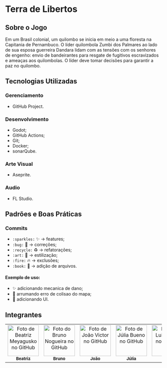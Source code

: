 # Terra de Libertos
## Sobre o Jogo
Em um Brasil colonial, um quilombo se inicia em meio a uma floresta na Capitania de Pernambuco. O líder quilombola Zumbi dos Palmares ao lado de sua esposa guerreira Dandara lidam com as tensões com os senhores de engenho: envio de bandeirantes para resgate de fugitivos escravizados e ameaças aos quilombolas. O líder deve tomar decisões para garantir a paz no quilombo.

## Tecnologias Utilizadas
### Gerenciamento
- GitHub Project.

### Desenvolvimento
- Godot;
- GitHub Actions;
- Git;
- Docker;
- sonarQube.

### Arte Visual
- Aseprite.

### Audio
- FL Studio.

## Padrões e Boas Práticas
### Commits
- `:sparkles:` :sparkles: -> features;
- `:bug:` :bug: -> correções;
- `:recycle:` :recycle: -> refatorações;
- `:art:` :art: -> estilização;
- `:fire:` :fire: -> exclusões;
- `:book:` :book: -> adição de arquivos.

#### Exemplo de uso:
- :sparkles: adicionando mecanica de dano;
- :bug: arrumando erro de colisao do mapa;
- :art: adicionando UI. 


## Integrantes
  <table>
    <tr>
      <td align="center">
        <a href="https://github.com/mygk-bea" title="defina o título do link">
          <img src="https://avatars.githubusercontent.com/u/100007869?v=4" width="100px;" alt="Foto de Beatriz Meyagusko no GitHub"/><br>
          <sub>
            <b>Beatriz</b>
          </sub>
        </a>
      </td>
      <td align="center">
        <a href="https://github.com/nogueirafnd7" title="defina o título do link">
          <img src="https://avatars.githubusercontent.com/u/155416552?v=4" width="100px;" alt="Foto do Bruno Nogueira no GitHub"/><br>
          <sub>
            <b>Bruno</b>
          </sub>
        </a>
      </td>
      <td align="center">
        <a href="https://github.com/Kits93" title="defina o título do link">
          <img src="https://avatars.githubusercontent.com/u/126159386?v=4" width="100px;" alt="Foto de João Victor no GitHub"/><br>
          <sub>
            <b>João</b>
          </sub>
        </a>
      </td>
      <td align="center">
        <a href="https://github.com/liabueno" title="defina o título do link">
          <img src="https://avatars.githubusercontent.com/u/117865464?v=4" width="100px;" alt="Foto de Júlia Bueno no GitHub"/><br>
          <sub>
            <b>Júlia</b>
          </sub>
        </a>
      </td>
      <td align="center">
        <a href="https://github.com/luizfiuzaa" title="defina o título do link">
          <img src="https://avatars.githubusercontent.com/u/96220499?v=4" width="100px;" alt="Foto de Luiz Fiuza no GitHub"/><br>
          <sub>
            <b>Luiz</b>
          </sub>
        </a>
      </td>
      <td align="center">
        <a href="https://github.com/MarlonVBP" title="defina o título do link">
          <img src="https://avatars.githubusercontent.com/u/101027484?v=4" width="100px;" alt="Foto de Marlon Passos no GitHub"/><br>
          <sub>
            <b>Marlon</b>
          </sub>
        </a>
      </td>
      <td align="center">
        <a href="https://github.com/sousa-p" title="defina o título do link">
          <img src="https://avatars.githubusercontent.com/u/97417230?v=4" width="100px;" alt="Foto de Pedro Menck no GitHub"/><br>
          <sub>
            <b>Pedro</b>
          </sub>
        </a>
      </td>
      <td align="center">
        <a href="https://github.com/RaphaelSantos01" title="defina o título do link">
          <img src="https://avatars.githubusercontent.com/u/125563006?v=4" width="100px;" alt="Foto de Raphael Santos no GitHub"/><br>
          <sub>
            <b>Raphael</b>
          </sub>
        </a>
      </td>
      <td align="center">
        <a href="https://github.com/thayM" title="defina o título do link">
          <img src="https://avatars.githubusercontent.com/u/116041441?v=4" width="100px;" alt="Foto de Thayná Marostica no GitHub"/><br>
          <sub>
            <b>Thayná</b>
          </sub>
        </a>
      </td>
      <td align="center">
        <a href="https://github.com/vhfantes-Dev" title="defina o título do link">
          <img src="https://avatars.githubusercontent.com/u/167342932?v=4" width="100px;" alt="Foto de Vitor Fantes no GitHub"/><br>
          <sub>
            <b>Vitor</b>
          </sub>
        </a>
      </td>
    </tr>
</table>
